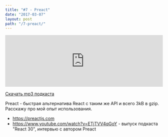 ```yaml
---
title: "#7 - Preact"
date: "2017-03-07"
layout: post
path: "/7-preact/"
---
```


<iframe width="100%" height="166" scrolling="no" frameborder="no" src="https://w.soundcloud.com/player/?url=https%3A//api.soundcloud.com/tracks/317494708&amp;color=ff5500&amp;auto_play=false&amp;hide_related=false&amp;show_comments=true&amp;show_user=true&amp;show_reposts=false"></iframe>

<a href="https://5minreact.podster.fm/7/download/audio.mp3?download=yes&media=file"><i class="fa fa-download"></i> Скачать mp3 подкаста</a>

Preact - быстрая альтернатива React с таким же API и всего 3kB в gzip. Расскажу про мой опыт использования.

- https://preactjs.com
- https://www.youtube.com/watch?v=ETjTVV4qGoY - выпуск подкаста "React 30", интервью с автором Preact